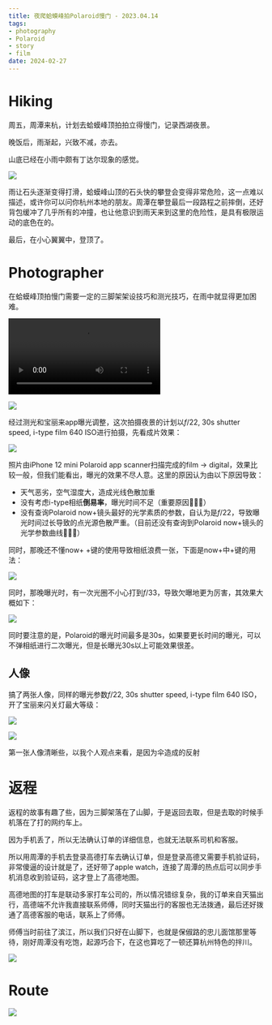 ```yaml
---
title: 夜爬蛤蟆峰拍Polaroid慢门 - 2023.04.14
tags:
- photography
- Polaroid
- story
- film
date: 2024-02-27
---
```


# Hiking

周五，周潭来杭，计划去蛤蟆峰顶拍拍立得慢门，记录西湖夜景。

晚饭后，雨渐起，兴致不减，亦去。

山底已经在小雨中颇有丁达尔现象的感觉。

![](hobbies/photography/Story/attachments/9970714720C0835E6547C263418D551B.jpg)

雨让石头逐渐变得打滑，蛤蟆峰山顶的石头快的攀登会变得非常危险，这一点难以描述，或许你可以问你杭州本地的朋友。周潭在攀登最后一段路程之前摔倒，还好背包缓冲了几乎所有的冲撞，也让他意识到雨天来到这里的危险性，是具有极限运动的底色在的。

最后，在小心翼翼中，登顶了。

# Photographer

在蛤蟆峰顶拍慢门需要一定的三脚架架设技巧和测光技巧，在雨中就显得更加困难。

![](hobbies/photography/Story/attachments/QQ视频20230416012046.mp4)

![](hobbies/photography/Story/attachments/FCB8B96468D3B459532E010E865D0B99.jpg)


经过测光和宝丽来app曝光调整，这次拍摄夜景的计划以$f/22$, 30s shutter speed, i-type film 640 ISO进行拍摄，先看成片效果：

![](hobbies/photography/Story/attachments/IMG_5553.jpg)

照片由iPhone 12 mini Polaroid app scanner扫描完成的film -> digital，效果比较一般，但我们能看出，曝光的效果不尽人意。这里的原因认为由以下原因导致：
* 天气恶劣，空气湿度大，造成光线色散加重
* 没有考虑i-type相纸**倒易率**，曝光时间不足（重要原因🚧🚧🚧）
* 没有查询Polaroid now+镜头最好的光学素质的参数，自认为是$f/22$，导致曝光时间过长导致的点光源色散严重。（目前还没有查询到Polaroid now+镜头的光学参数曲线🚧🚧🚧）

同时，那晚还不懂now+ +键的使用导致相纸浪费一张，下面是now+中+键的用法：

![](hobbies/photography/Story/attachments/Pasted%20image%2020230416014050.png)

同时，那晚曝光时，有一次光圈不小心打到$f/33$，导致欠曝地更为厉害，其效果大概如下：

![](hobbies/photography/Story/attachments/IMG_5550.jpg)

同时要注意的是，Polaroid的曝光时间最多是30s，如果要更长时间的曝光，可以不弹相纸进行二次曝光，但是长曝光30s以上可能效果很差。

## 人像

搞了两张人像，同样的曝光参数$f/22$, 30s shutter speed, i-type film 640 ISO，开了宝丽来闪关灯最大等级：

![](hobbies/photography/Story/attachments/IMG_5492.jpg)


![](hobbies/photography/Story/attachments/IMG_5493.jpg)

第一张人像清晰些，以我个人观点来看，是因为伞造成的反射

# 返程

返程的故事有趣了些，因为三脚架落在了山脚，于是返回去取，但是去取的时候手机落在了打的网约车上。

因为手机丢了，所以无法确认订单的详细信息，也就无法联系司机和客服。

所以用周潭的手机去登录高德打车去确认订单，但是登录高德又需要手机验证码，非常傻逼的设计就是了，还好带了apple watch，连接了周潭的热点后可以同步手机消息收到验证码，这才登上了高德地图。

高德地图的打车是联动多家打车公司的，所以情况错综复杂，我的订单来自天猫出行，高德端不允许我直接联系师傅，同时天猫出行的客服也无法拨通，最后还好拨通了高德客服的电话，联系上了师傅。

师傅当时前往了滨江，所以我们只好在山脚下，也就是保俶路的忠儿面馆那里等待，刚好周潭没有吃饱，起源巧合下，在这也算吃了一顿还算杭州特色的拌川。

![](hobbies/photography/Story/attachments/A9A6699D1859851AB1D66131BD1382DC.jpg)


# Route

![](hobbies/photography/Story/attachments/QQ图片20230417203443.jpg)
